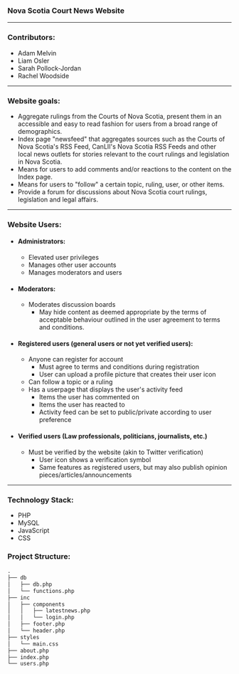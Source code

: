 ### Nova Scotia Court News Website
--- 
### Contributors:

- Adam Melvin 
- Liam Osler 
- Sarah Pollock-Jordan
- Rachel Woodside
---

### Website goals: 

- Aggregate rulings from the Courts of Nova Scotia, present them in an accessible and easy to read fashion for users from a broad range of demographics.
- Index page "newsfeed" that aggregates sources such as the Courts of Nova Scotia's RSS Feed, CanLII's Nova Scotia RSS Feeds and other local news outlets for stories relevant to the court rulings and legislation in Nova Scotia.
- Means for users to add comments and/or reactions to the content on the Index page.
- Means for users to "follow" a certain topic, ruling, user, or other items.
- Provide a forum for discussions about Nova Scotia court rulings, legislation and legal affairs.

---

### Website Users: 

- #### Administrators:
    - Elevated user privileges
    - Manages other user accounts
    - Manages moderators and users
    
- #### Moderators:
    - Moderates discussion boards
        - May hide content as deemed appropriate by the terms of acceptable behaviour outlined in the user agreement to terms and conditions.

- #### Registered users (general users or not yet verified users):
    - Anyone can register for account
        - Must agree to terms and conditions during registration
        - User can upload a profile picture that creates their user icon
    - Can follow a topic or a ruling
    - Has a userpage that displays the user's activity feed
        - Items the user has commented on
        - Items the user has reacted to
        - Activity feed can be set to public/private according to user preference 

- #### Verified users (Law professionals, politicians, journalists, etc.)
    - Must be verified by the website (akin to Twitter verification)
        - User icon shows a verification symbol
        - Same features as registered users, but may also publish opinion pieces/articles/announcements 

---

### Technology Stack:
- PHP
- MySQL
- JavaScript
- CSS

### Project Structure:
```R
.
├── db
│   ├── db.php
│   └── functions.php
├── inc
│   ├── components
│   │   ├── latestnews.php
│   │   └── login.php
│   ├── footer.php
│   └── header.php
├── styles
│   └── main.css
├── about.php
├── index.php
└── users.php
```

